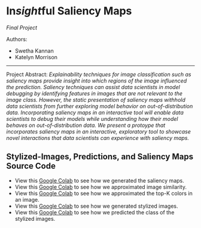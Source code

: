 # In*sight*ful Saliency Maps
*Final Project*

Authors: 
* Swetha Kannan
* Katelyn Morrison
---

Project Abstract:
*Explainability techniques for image classification such as saliency maps provide insight into which regions of the image influenced the prediction. Saliency techniques can assist data scientists in model debugging by identifying features in images that are not relevant to the image class. However, the static presentation of saliency maps withhold data scientists from further exploring model behavior on out-of-distribution data. Incorporating saliency maps in an interactive tool will enable data scientists to debug their models while understanding how their model behaves on out-of-distribution data. We present a protoype that incorporates saliency maps in an interactive, exploratory tool to showcase novel interactions that data scientists can experience with saliency maps.*

## Stylized-Images, Predictions, and Saliency Maps Source Code

* View this [Google Colab](https://colab.research.google.com/drive/1deRnUMs7LLns5awMicJgBJ8UFTqvz5e6?usp=sharing) to see how we generated the saliency maps.
* View this [Google Colab](https://colab.research.google.com/drive/1X-Fk6anwYs4SDcfnIAdZBxUzoofwvNBt?usp=sharing) to see how we approximated image similarity.
* View this [Google Colab](https://colab.research.google.com/drive/1lyrBrbl-XCa1BlVc_fcLzO1v5DKPooeu?usp=sharing) to see how we approximated the top-K colors in an image.
* View this [Google Colab](https://colab.research.google.com/drive/1zk0uOHnn9mV41CBGIOj6xRK5rb26Vvvz?usp=sharing) to see how we generated stylized images.
* View this [Google Colab](https://colab.research.google.com/drive/1khWyR4UrNW6KL6VH2lrARrI6BFDTVWi0?usp=sharing) to see how we predicted the class of the stylized images.
